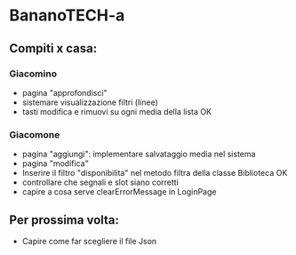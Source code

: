 # BananoTECH-a
## Compiti x casa:
### Giacomino
- pagina "approfondisci"
- sistemare visualizzazione filtri (linee)
- tasti modifica e rimuovi su ogni media della lista OK

### Giacomone
- pagina "aggiungi": implementare salvataggio media nel sistema
- pagina "modifica"
- Inserire il filtro "disponibilita" nel metodo filtra della classe Biblioteca OK
- controllare che segnali e slot siano corretti
- capire a cosa serve clearErrorMessage in LoginPage

## Per prossima volta:
- Capire come far scegliere il file Json

